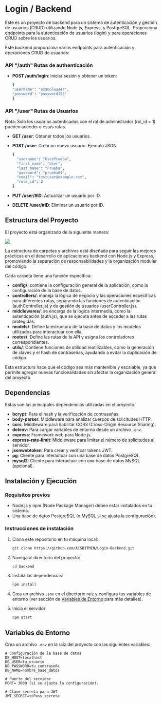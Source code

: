 # Login / Backend

Este es un proyecto de backend para un sistema de autenticación y gestión de usuarios (CRUD) utilizando Node.js, Express, y PostgreSQL. Proporciona endpoints para la autenticación de usuarios (login) y para operaciones CRUD sobre los usuarios.

Este backend proporciona varios endpoints para autenticación y operaciones CRUD de usuarios:

### API "/auth" Rutas de authenticación 

- **POST /auth/login**: Iniciar sesión y obtener un token:
    ```bash
    {
    "username": "exampleuser",
    "password": "password123"
    }
    ```

### API "/user" Rutas de Usuarios

Nota: Solo los usuarios autenticados con el rol de administrador (rol_id = 1) pueden acceder a estas rutas.

- **GET /user**: Obtener todos los usuarios.
- **POST /user**: Crear un nuevo usuario. 
Ejemplo JSON
    ```bash
    {
      "username": "UserPrueba",
      "first_name": "User",
      "last_name": "Prueba",
      "password": "prueba01",
      "email": "testuser@example.com",
      "role_id": 2
    }
    ```

- **PUT /user/#ID**: Actualizar un usuario por ID.
- **DELETE /user/#ID**: Eliminar un usuario por ID.


## Estructura del Proyecto
El proyecto está organizado de la siguiente manera:

![](https://raw.githubusercontent.com/ACSBITMEN/Login-Backend/main/assets/Backend-Estructure.jpg)


La estructura de carpetas y archivos está diseñada para seguir las mejores prácticas en el desarrollo de aplicaciones backend con Node.js y Express, promoviendo la separación de responsabilidades y la organización modular del código. 

Cada carpeta tiene una función específica: 

- **config/**: contiene la configuración general de la aplicación, como la configuración de la base de datos.
- **controllers/**: maneja la lógica de negocio y las operaciones específicas para diferentes rutas, separando las funciones de autenticación (authController.js) y de gestión de usuarios (userController.js). 
- **middlewares/**: se encarga de la lógica intermedia, como la autenticación 
(auth.js), que se ejecuta antes de acceder a las rutas protegidas. 
- **models/**: Define la estructura de la base de datos y los modelos utilizados para interactuar con ella.
- **routes/**: Define las rutas de la API y asigna los controladores correspondientes.
- **utils/**: Contiene funciones de utilidad reutilizables, como la generación de claves y el hash de contraseñas, ayudando a evitar la duplicación de código.

Esta estructura hace que el código sea más mantenible y escalable, ya que permite agregar nuevas funcionalidades sin afectar la organización general del proyecto.

## Dependencias

Estas son las principales dependencias utilizadas en el proyecto:

- **bcrypt**: Para el hash y la verificación de contraseñas.
- **body-parser**: Middleware para analizar cuerpos de solicitudes HTTP.
- **cors**: Middleware para habilitar CORS (Cross-Origin Resource Sharing).
- **dotenv**: Para cargar variables de entorno desde un archivo `.env`.
- **express**: Framework web para Node.js.
- **express-rate-limit**: Middleware para limitar el número de solicitudes al servidor.
- **jsonwebtoken**: Para crear y verificar tokens JWT.
- **pg**: Cliente para interactuar con una base de datos PostgreSQL.
- **mysql2**: Cliente para interactuar con una base de datos MySQL (opcional).


## Instalación y Ejecución

### Requisitos previos

- Node.js y npm (Node Package Manager) deben estar instalados en tu sistema.
- Una base de datos PostgreSQL (o MySQL si se ajusta la configuración).

### Instrucciones de instalación

1. Clona este repositorio en tu máquina local:
    ```bash
    git clone https://github.com/ACSBITMEN/Login-Backend.git
    ```
2. Navega al directorio del proyecto:
    ```bash
    cd backend
    ```
3. Instala las dependencias:
    ```bash
    npm install
    ```
4. Crea un archivo `.env` en el directorio raíz y configura tus variables de entorno (ver sección de [Variables de Entorno](#variables-de-entorno) para más detalles).

5. Inicia el servidor:
    ```bash
    npm start
    ```

## Variables de Entorno

Crea un archivo `.env` en la raíz del proyecto con las siguientes variables:

```env
# Configuración de la base de datos
DB_HOST=localhost
DB_USER=tu_usuario
DB_PASSWORD=tu_contraseña
DB_NAME=nombre_base_datos

# Puerto del servidor
PORT= 3000 (si se ajusta la configuración).

# Clave secreta para JWT
JWT_SECRET=tuPass_secreta
